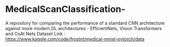# MedicalScanClassification-
A repository for comparing the performance of a standard CNN architecture against more modern DL architectures - EfficientNets, Vision Transformers and CoAt Nets
Dataset Link : https://www.kaggle.com/code/frostnt/medical-mnist-pytorch/data
